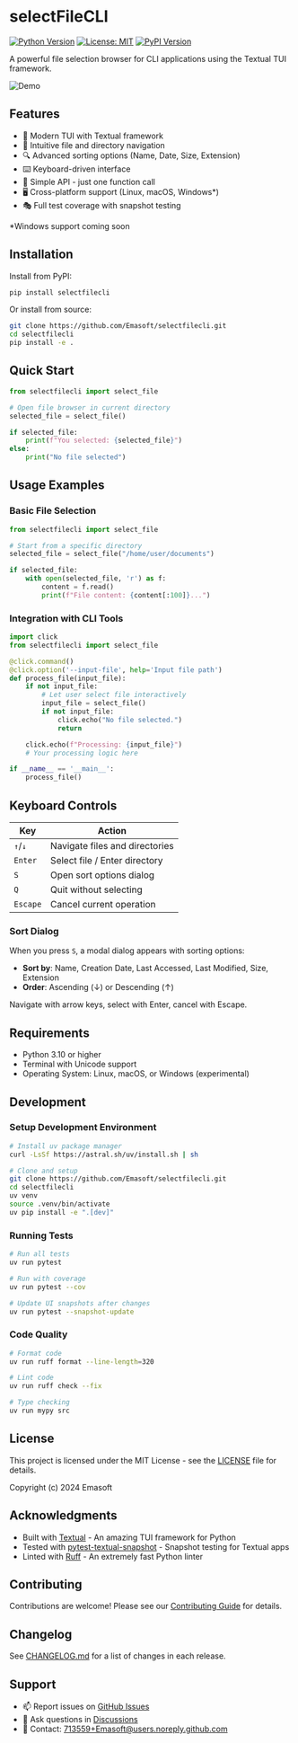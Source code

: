 # selectFileCLI

[![Python Version](https://img.shields.io/pypi/pyversions/selectfilecli.svg)](https://pypi.org/project/selectfilecli/)
[![License: MIT](https://img.shields.io/badge/License-MIT-yellow.svg)](https://opensource.org/licenses/MIT)
[![PyPI Version](https://img.shields.io/pypi/v/selectfilecli.svg)](https://pypi.org/project/selectfilecli/)

A powerful file selection browser for CLI applications using the Textual TUI framework.

![Demo](https://github.com/Emasoft/selectfilecli/assets/713559/demo.gif)

## Features

- 🎨 Modern TUI with Textual framework
- 📁 Intuitive file and directory navigation
- 🔍 Advanced sorting options (Name, Date, Size, Extension)
- ⌨️ Keyboard-driven interface
- 🎯 Simple API - just one function call
- 🖥️ Cross-platform support (Linux, macOS, Windows*)
- 🎭 Full test coverage with snapshot testing

*Windows support coming soon

## Installation

Install from PyPI:

```bash
pip install selectfilecli
```

Or install from source:

```bash
git clone https://github.com/Emasoft/selectfilecli.git
cd selectfilecli
pip install -e .
```

## Quick Start

```python
from selectfilecli import select_file

# Open file browser in current directory
selected_file = select_file()

if selected_file:
    print(f"You selected: {selected_file}")
else:
    print("No file selected")
```

## Usage Examples

### Basic File Selection

```python
from selectfilecli import select_file

# Start from a specific directory
selected_file = select_file("/home/user/documents")

if selected_file:
    with open(selected_file, 'r') as f:
        content = f.read()
        print(f"File content: {content[:100]}...")
```

### Integration with CLI Tools

```python
import click
from selectfilecli import select_file

@click.command()
@click.option('--input-file', help='Input file path')
def process_file(input_file):
    if not input_file:
        # Let user select file interactively
        input_file = select_file()
        if not input_file:
            click.echo("No file selected.")
            return

    click.echo(f"Processing: {input_file}")
    # Your processing logic here

if __name__ == '__main__':
    process_file()
```

## Keyboard Controls

| Key | Action |
|-----|--------|
| `↑`/`↓` | Navigate files and directories |
| `Enter` | Select file / Enter directory |
| `S` | Open sort options dialog |
| `Q` | Quit without selecting |
| `Escape` | Cancel current operation |

### Sort Dialog

When you press `S`, a modal dialog appears with sorting options:

- **Sort by**: Name, Creation Date, Last Accessed, Last Modified, Size, Extension
- **Order**: Ascending (↓) or Descending (↑)

Navigate with arrow keys, select with Enter, cancel with Escape.

## Requirements

- Python 3.10 or higher
- Terminal with Unicode support
- Operating System: Linux, macOS, or Windows (experimental)

## Development

### Setup Development Environment

```bash
# Install uv package manager
curl -LsSf https://astral.sh/uv/install.sh | sh

# Clone and setup
git clone https://github.com/Emasoft/selectfilecli.git
cd selectfilecli
uv venv
source .venv/bin/activate
uv pip install -e ".[dev]"
```

### Running Tests

```bash
# Run all tests
uv run pytest

# Run with coverage
uv run pytest --cov

# Update UI snapshots after changes
uv run pytest --snapshot-update
```

### Code Quality

```bash
# Format code
uv run ruff format --line-length=320

# Lint code
uv run ruff check --fix

# Type checking
uv run mypy src
```

## License

This project is licensed under the MIT License - see the [LICENSE](LICENSE) file for details.

Copyright (c) 2024 Emasoft

## Acknowledgments

- Built with [Textual](https://github.com/Textualize/textual) - An amazing TUI framework for Python
- Tested with [pytest-textual-snapshot](https://github.com/Textualize/pytest-textual-snapshot) - Snapshot testing for Textual apps
- Linted with [Ruff](https://github.com/astral-sh/ruff) - An extremely fast Python linter

## Contributing

Contributions are welcome! Please see our [Contributing Guide](CONTRIBUTING.md) for details.

## Changelog

See [CHANGELOG.md](CHANGELOG.md) for a list of changes in each release.

## Support

- 📫 Report issues on [GitHub Issues](https://github.com/Emasoft/selectfilecli/issues)
- 💬 Ask questions in [Discussions](https://github.com/Emasoft/selectfilecli/discussions)
- 📧 Contact: 713559+Emasoft@users.noreply.github.com
